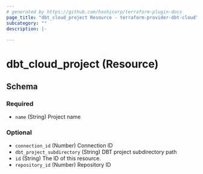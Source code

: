```yaml
---
# generated by https://github.com/hashicorp/terraform-plugin-docs
page_title: "dbt_cloud_project Resource - terraform-provider-dbt-cloud"
subcategory: ""
description: |-
  
---
```


# dbt_cloud_project (Resource)





<!-- schema generated by tfplugindocs -->
## Schema

### Required

- `name` (String) Project name

### Optional

- `connection_id` (Number) Connection ID
- `dbt_project_subdirectory` (String) DBT project subdirectory path
- `id` (String) The ID of this resource.
- `repository_id` (Number) Repository ID


